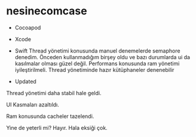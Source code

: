 # nesinecomcase
- Cocoapod
- Xcode
- Swift
Thread yönetimi konusunda manuel denemelerde semaphore denedim. Önceden kullanmadığım birşey oldu ve bazı durumlarda ui da kasılmalar olması güzel değil.
Performans konusunda ram yönetimi iyileştirilmeli. Thread yönetiminde hazır kütüphaneler denenebilir

- Updated

Thread yönetimi daha stabil hale geldi.

UI Kasmaları azaltıldı.

Ram konusunda cacheler tazelendi.

Yine de yeterli mi? Hayır. Hala eksiği çok. 
